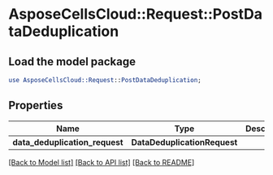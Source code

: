 # AsposeCellsCloud::Request::PostDataDeduplication 

## Load the model package
```perl
use AsposeCellsCloud::Request::PostDataDeduplication;
```

## Properties
Name | Type | Description | Notes
------------ | ------------- | ------------- | -------------
**data_deduplication_request** | **DataDeduplicationRequest** |  |  

[[Back to Model list]](../README.md#documentation-for-requests) [[Back to API list]](../README.md#documentation-for-api-endpoints) [[Back to README]](../README.md)

